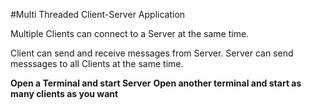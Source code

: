 #Multi Threaded Client-Server Application

Multiple Clients can connect to a Server at the same time.

Client can send and receive messages from Server.
Server can send messsages to all Clients at the same time.

**Open a Terminal and start Server**
**Open another terminal and start as many clients as you want**

